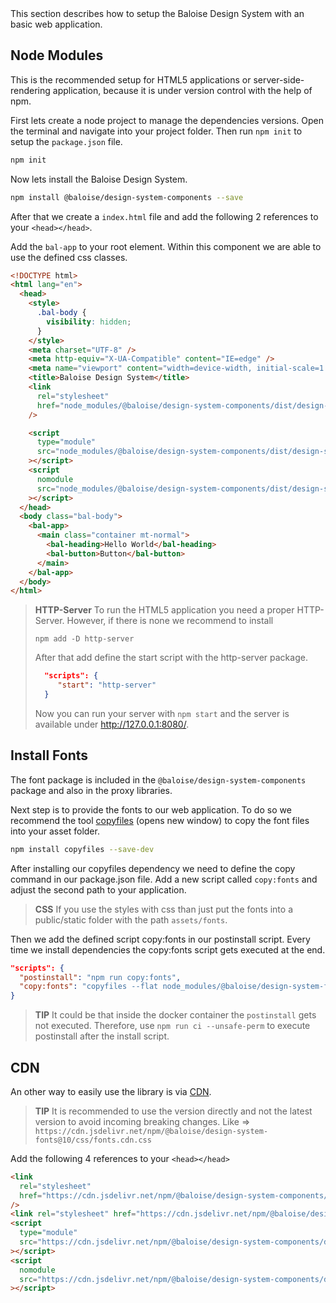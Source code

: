 <bal-doc-lead>
This section describes how to setup the Baloise Design System with an basic web application.
</bal-doc-lead>

## Node Modules

This is the recommended setup for HTML5 applications or server-side-rendering application, because it is under version control with the help of npm.

First lets create a node project to manage the dependencies versions. Open the terminal and navigate into your project folder. Then run `npm init` to setup the `package.json` file.

```bash
npm init
```

Now lets install the Baloise Design System.

```bash
npm install @baloise/design-system-components --save
```

After that we create a `index.html` file and add the following 2 references to your `<head></head>`.

Add the `bal-app` to your root element. Within this component we are able to use the defined css classes.

```html
<!DOCTYPE html>
<html lang="en">
  <head>
    <style>
      .bal-body {
        visibility: hidden;
      }
    </style>
    <meta charset="UTF-8" />
    <meta http-equiv="X-UA-Compatible" content="IE=edge" />
    <meta name="viewport" content="width=device-width, initial-scale=1.0" />
    <title>Baloise Design System</title>
    <link
      rel="stylesheet"
      href="node_modules/@baloise/design-system-components/dist/design-system-components/design-system-components.css"
    />

    <script
      type="module"
      src="node_modules/@baloise/design-system-components/dist/design-system-components/design-system-components.esm.js"
    ></script>
    <script
      nomodule
      src="node_modules/@baloise/design-system-components/dist/design-system-components/design-system-components.js"
    ></script>
  </head>
  <body class="bal-body">
    <bal-app>
      <main class="container mt-normal">
        <bal-heading>Hello World</bal-heading>
        <bal-button>Button</bal-button>
      </main>
    </bal-app>
  </body>
</html>
```

> **HTTP-Server**
> To run the HTML5 application you need a proper HTTP-Server. However, if there is none we recommend to install
>
> ```
> npm add -D http-server
> ```
>
> After that add define the start script with the http-server package.
>
> ```json
>   "scripts": {
>      "start": "http-server"
>   }
> ```
>
> Now you can run your server with `npm start` and the server is available under http://127.0.0.1:8080/.

## Install Fonts

The font package is included in the `@baloise/design-system-components` package and also in the proxy libraries.

Next step is to provide the fonts to our web application. To do so we recommend the tool [copyfiles](https://www.npmjs.com/package/copyfiles) (opens new window) to copy the font files into your asset folder.

```bash
npm install copyfiles --save-dev
```

After installing our copyfiles dependency we need to define the copy command in our package.json file. Add a new script called `copy:fonts` and adjust the second path to your application.

> **CSS**
> If you use the styles with css than just put the fonts into a public/static folder with the path `assets/fonts`.

Then we add the defined script copy:fonts in our postinstall script. Every time we install dependencies the copy:fonts script gets executed at the end.

```json
"scripts": {
  "postinstall": "npm run copy:fonts",
  "copy:fonts": "copyfiles --flat node_modules/@baloise/design-system-fonts/lib/* assets/fonts"
}
```

> **TIP**
> It could be that inside the docker container the `postinstall` gets not executed. Therefore, use `npm run ci --unsafe-perm` to execute postinstall after the install script.

## CDN

An other way to easily use the library is via [CDN](https://www.jsdelivr.com/).

> **TIP**
> It is recommended to use the version directly and not the latest version to avoid incoming breaking changes.
> Like => `https://cdn.jsdelivr.net/npm/@baloise/design-system-fonts@10/css/fonts.cdn.css`

Add the following 4 references to your `<head></head>`

```html
<link
  rel="stylesheet"
  href="https://cdn.jsdelivr.net/npm/@baloise/design-system-components/dist/design-system-components/design-system-components.css"
/>
<link rel="stylesheet" href="https://cdn.jsdelivr.net/npm/@baloise/design-system-fonts/css/fonts.cdn.css" />
<script
  type="module"
  src="https://cdn.jsdelivr.net/npm/@baloise/design-system-components/dist/design-system-components/design-system-components.esm.js"
></script>
<script
  nomodule
  src="https://cdn.jsdelivr.net/npm/@baloise/design-system-components/dist/design-system-components/design-system-components.js"
></script>
```

